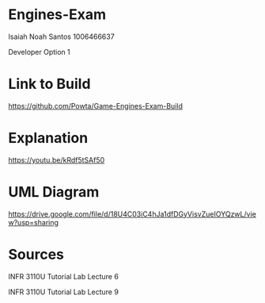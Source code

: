# Engines-Exam
Isaiah Noah Santos 1006466637

Developer Option 1

# Link to Build
https://github.com/Powta/Game-Engines-Exam-Build

# Explanation
https://youtu.be/kRdf5tSAf50

# UML Diagram
https://drive.google.com/file/d/18U4C03iC4hJa1dfDGyVisvZueIOYQzwL/view?usp=sharing

# Sources
INFR 3110U Tutorial Lab Lecture 6

INFR 3110U Tutorial Lab Lecture 9
